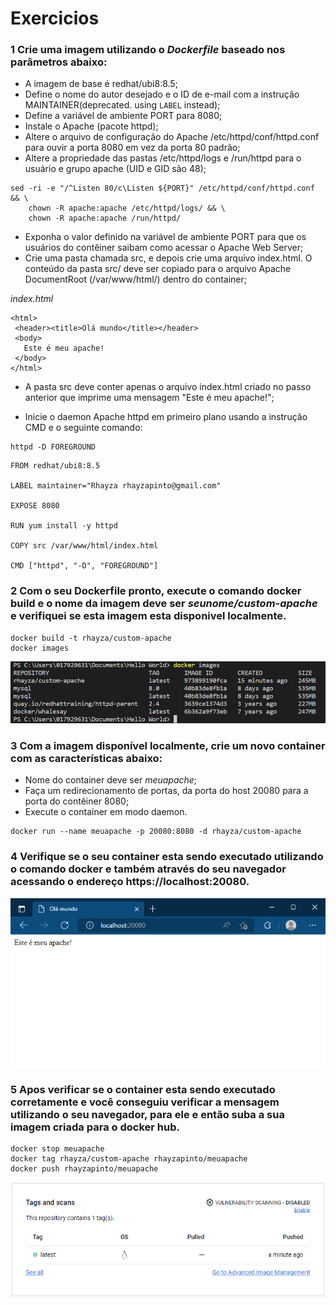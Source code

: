 # Exercicios

### 1 Crie uma imagem utilizando o _Dockerfile_ baseado nos parâmetros abaixo:
* A imagem de base é redhat/ubi8:8.5;
* Define o nome do autor desejado e o ID de e-mail com a instrução MAINTAINER(deprecated. using `LABEL` instead);
* Define a variável de ambiente PORT para 8080;
* Instale o Apache (pacote httpd);
* Altere o arquivo de configuração do Apache /etc/httpd/conf/httpd.conf para ouvir a porta 8080 em vez da porta 80 padrão;
* Altere a propriedade das pastas /etc/httpd/logs e /run/httpd para o usuário e grupo apache (UID e GID são 48);

```
sed -ri -e "/^Listen 80/c\Listen ${PORT}" /etc/httpd/conf/httpd.conf && \
    chown -R apache:apache /etc/httpd/logs/ && \
    chown -R apache:apache /run/httpd/
```

* Exponha o valor definido na variável de ambiente PORT para que os usuários do contêiner saibam como acessar o Apache Web Server;
* Crie uma pasta chamada src, e depois crie uma arquivo index.html. O conteúdo da pasta src/ deve ser copiado para o arquivo Apache DocumentRoot (/var/www/html/) dentro do container;
  
_index.html_
```
<html>
 <header><title>Olá mundo</title></header>
 <body>
   Este é meu apache! 
 </body>
</html>
```

* A pasta src deve conter apenas o arquivo index.html criado no passo anterior que imprime uma mensagem "Este é meu apache!";

* Inicie o daemon Apache httpd em primeiro plano usando a instrução CMD e o seguinte comando:

```
httpd -D FOREGROUND
```

```
FROM redhat/ubi8:8.5

LABEL maintainer="Rhayza rhayzapinto@gmail.com"

EXPOSE 8080

RUN yum install -y httpd

COPY src /var/www/html/index.html

CMD ["httpd", "-D", "FOREGROUND"]
```


### 2 Com o seu Dockerfile pronto, execute o comando docker build e o nome da imagem deve ser _seunome/custom-apache_ e verifiquei se esta imagem esta disponivel localmente.

```
docker build -t rhayza/custom-apache
docker images
```

![Image available](./images/5.png)

### 3 Com a imagem disponível localmente, crie um novo container com as características abaixo:

* Nome do container deve ser _meuapache_;
* Faça um redirecionamento de portas, da porta do host 20080 para a porta do contêiner 8080;
* Execute o container em modo daemon.

```
docker run --name meuapache -p 20080:8080 -d rhayza/custom-apache
```

### 4 Verifique se o seu container esta sendo executado utilizando o comando docker e também através do seu navegador acessando o endereço https://localhost:20080.

![Navegator](./images/6.png)

### 5 Apos verificar se o container esta sendo executado corretamente e você conseguiu verificar a mensagem utilizando o seu navegador, para ele e então suba a sua imagem criada para o docker hub.

```
docker stop meuapache
docker tag rhayza/custom-apache rhayzapinto/meuapache
docker push rhayzapinto/meuapache
```

![Uploaded Image](./images/7.png)